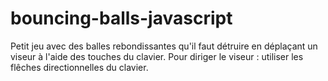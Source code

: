 # bouncing-balls-javascript
Petit jeu avec des balles rebondissantes qu'il faut détruire en déplaçant un viseur à l'aide des touches du clavier.
Pour diriger le viseur : utiliser les flêches directionnelles du clavier.
